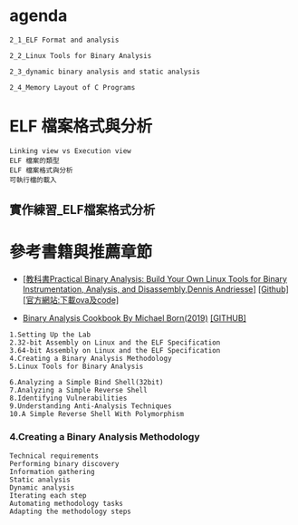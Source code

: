 # agenda
```
2_1_ELF Format and analysis

2_2_Linux Tools for Binary Analysis

2_3_dynamic binary analysis and static analysis

2_4_Memory Layout of C Programs
```

# ELF 檔案格式與分析
```
Linking view vs Execution view
ELF 檔案的類型
ELF 檔案格式與分析
可執行檔的載入
```

## 實作練習_ELF檔案格式分析


# 參考書籍與推薦章節

 - [[教科書Practical Binary Analysis: Build Your Own Linux Tools for Binary Instrumentation, Analysis, and Disassembly,Dennis Andriesse]](https://www.tenlong.com.tw/products/9781593279127) [[Github]](https://github.com/wilvk/practical-binary) [[官方網站:下載ova及code]](https://practicalbinaryanalysis.com/)

- [Binary Analysis Cookbook By Michael Born(2019)](https://www.packtpub.com/product/binary-analysis-cookbook/9781789807608) [[GITHUB]](https://github.com/PacktPublishing/Binary-Analysis-Cookbook)
```
1.Setting Up the Lab
2.32-bit Assembly on Linux and the ELF Specification
3.64-bit Assembly on Linux and the ELF Specification
4.Creating a Binary Analysis Methodology
5.Linux Tools for Binary Analysis

6.Analyzing a Simple Bind Shell(32bit)
7.Analyzing a Simple Reverse Shell
8.Identifying Vulnerabilities
9.Understanding Anti-Analysis Techniques
10.A Simple Reverse Shell With Polymorphism
```
### 4.Creating a Binary Analysis Methodology
```
Technical requirements
Performing binary discovery
Information gathering
Static analysis
Dynamic analysis
Iterating each step
Automating methodology tasks
Adapting the methodology steps
```
